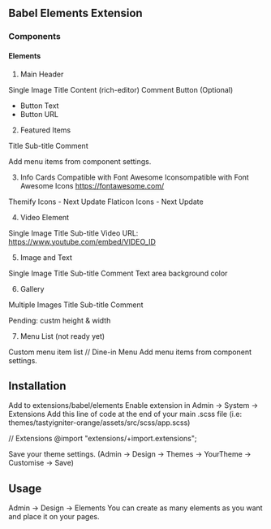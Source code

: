## Babel Elements Extension

### Components

#### Elements


1. Main Header

Single Image
Title 
Content (rich-editor)
Comment
Button (Optional)
- Button Text
- Button URL

2. Featured Items

Title 
Sub-title
Comment

Add menu items from component settings. 

3. Info Cards
Compatible with Font Awesome Iconsompatible with Font Awesome Icons
https://fontawesome.com/

Themify Icons - Next Update
Flaticon Icons -  Next Update

4. Video Element

Single Image
Title 
Sub-title
Video URL: https://www.youtube.com/embed/VIDEO_ID

5. Image and Text

Single Image
Title 
Sub-title
Comment
Text area background color

6. Gallery

Multiple Images
Title 
Sub-title
Comment

Pending: custm height & width

7. Menu List (not ready yet)

Custom menu item list // Dine-in Menu 
Add menu items from component settings. 


## Installation

Add to extensions/babel/elements
Enable extension in Admin -> System -> Extensions
Add this line of code at the end of your main .scss file (i.e: themes/tastyigniter-orange/assets/src/scss/app.scss)

// Extensions
@import "extensions/+import.extensions";

Save your theme settings. (Admin -> Design -> Themes -> YourTheme -> Customise -> Save)

## Usage 

Admin -> Design -> Elements
You can create as many elements as you want and place it on your pages.
